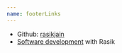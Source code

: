 ```yaml
---
name: footerLinks
---
```


- Github: [rasikjain](https://github.com/rasikjain)
- [Software development](https://www.rasikjain.com) with Rasik
